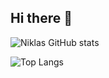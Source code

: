 ## Hi there 👋
![Niklas GitHub stats](https://github-readme-stats.vercel.app/api?username=NiklasJavier&show_icons=true&theme=cambient_gradient&rank_icon=github)

![Top Langs](https://github-readme-stats.vercel.app/api/top-langs/?username=anuraghazra&layout=compact&theme=ambient_gradient)

<!--
**NiklasJavier/NiklasJavier** is a ✨ _special_ ✨ repository because its `README.md` (this file) appears on your GitHub profile.

Here are some ideas to get you started:

- 🔭 I’m currently working on ...
- 🌱 I’m currently learning ...
- 👯 I’m looking to collaborate on ...
- 🤔 I’m looking for help with ...
- 💬 Ask me about ...
- 📫 How to reach me: ...
- 😄 Pronouns: ...
- ⚡ Fun fact: ...
-->
